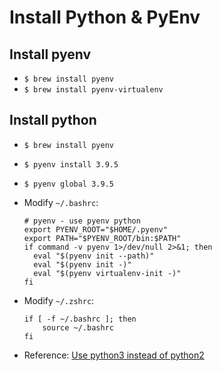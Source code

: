 # Install Python & PyEnv

## Install pyenv

- `$ brew install pyenv`
- `$ brew install pyenv-virtualenv`

## Install python

- `$ brew install pyenv`
- `$ pyenv install 3.9.5`
- `$ pyenv global 3.9.5`
- Modify `~/.bashrc`:

    ```:bash
    # pyenv - use pyenv python
    export PYENV_ROOT="$HOME/.pyenv"
    export PATH="$PYENV_ROOT/bin:$PATH"
    if command -v pyenv 1>/dev/null 2>&1; then
      eval "$(pyenv init --path)"
      eval "$(pyenv init -)"
      eval "$(pyenv virtualenv-init -)"
    fi
    ```

- Modify `~/.zshrc`:

  ```:bash
  if [ -f ~/.bashrc ]; then
      source ~/.bashrc
  fi
  ```

- Reference: [Use python3 instead of python2](https://opensource.com/article/19/5/python-3-default-mac)
